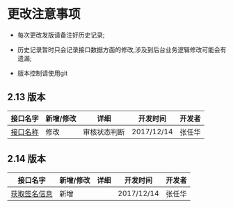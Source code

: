 

# 更改注意事项
- 每次更改发版请备注好历史记录;

- 历史记录暂时只会记录接口数据方面的修改,涉及到后台业务逻辑修改可能会有遗漏;

- 版本控制请使用git
  


 ## 2.13 版本

接口名字 | 新增/修改 | 详细 | 开发时间  | 开发者
---|---|---|---|---
[接口名称](/?id=_1-1-%E7%99%BB%E5%BD%95%E8%AE%A4%E8%AF%81) | 修改 | 审核状态判断 | 2017/12/14 |张任华


 ## 2.14 版本

接口名字 | 新增/修改 | 详细 | 开发时间  | 开发者
---|---|---|---|---
[获取签名信息](/?id=_2-1-%E5%B8%90%E5%8F%B7%E4%BF%A1%E6%81%AF%E6%9F%A5%E8%AF%A2) | 新增 | | 2017/12/14 |张任华
